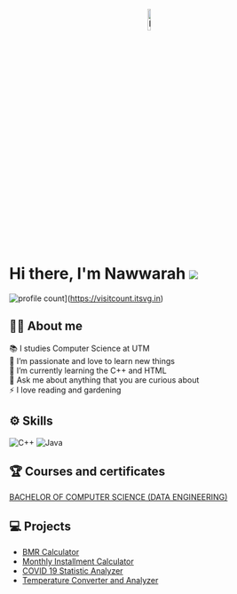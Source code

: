 <p align = "center" > 
     <img src="https://github.com/nawwarahauni/nawwarahauni/assets/148327549/92f77b93-3945-4135-b681-915e7b8c9b09" height="10% width="10%" alt="Panda"/>
</p><br/>

# Hi there, I'm Nawwarah ![](https://user-images.githubusercontent.com/18350557/176309783-0785949b-9127-417c-8b55-ab5a4333674e.gif) <br/>
![profile count](https://visitcount.itsvg.in/api?id=nawwarahauni&icon=9&color=1)](https://visitcount.itsvg.in)


## 👩‍💻 About me
📚 I studies Computer Science at UTM <br>
🌸 I’m passionate and love to learn new things <br>
🌱 I’m currently learning the C++ and HTML <br>
💬 Ask me about anything that you are curious about <br>
⚡ I love reading and gardening 

## ⚙ Skills
![C++](https://img.shields.io/badge/c++-%2300599C.svg?style=for-the-badge&logo=c%2B%2B&logoColor=white) ![Java](https://img.shields.io/badge/java-%23ED8B00.svg?style=for-the-badge&logo=openjdk&logoColor=white)

## 🏆 Courses and certificates
[BACHELOR OF COMPUTER SCIENCE (DATA ENGINEERING)](https://github.com/nawwarahauni/SEMESTER_1)

## 💻 Projects
- [BMR Calculator](https://github.com/nawwarahauni/Year1_Sem1/blob/main/Programming%20Technique%20I/Assignment%202%20set%201.cpp)
- [Monthly Installment Calculator](https://github.com/nawwarahauni/Year1_Sem1/blob/main/Programming%20Technique%20I/Assignment%202%20set%202.cpp)
- [COVID 19 Statistic Analyzer](https://github.com/nawwarahauni/Year1_Sem1/blob/main/Programming%20Technique%20I/Exercise%202%20Function.cpp)
- [Temperature Converter and Analyzer](https://github.com/nawwarahauni/Year1_Sem1/blob/main/Programming%20Technique%20I/Exercise%203%20Input%20Output.cpp)






